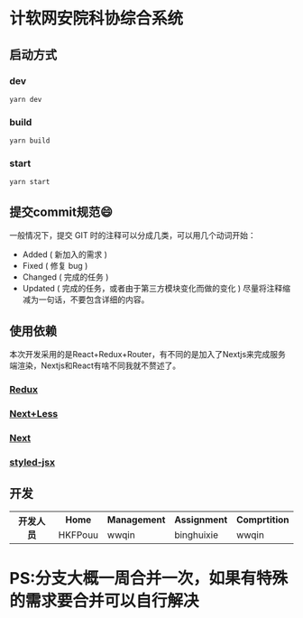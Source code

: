 # 计软网安院科协综合系统
## 启动方式
### dev
```
yarn dev
```
### build
```
yarn build
```
### start
```
yarn start
```
## 提交commit规范:smile:
一般情况下，提交 GIT 时的注释可以分成几类，可以用几个动词开始：
- Added ( 新加入的需求 )
- Fixed ( 修复 bug )
- Changed ( 完成的任务 )
- Updated ( 完成的任务，或者由于第三方模块变化而做的变化 )
尽量将注释缩减为一句话，不要包含详细的内容。
## 使用依赖
本次开发采用的是React+Redux+Router，有不同的是加入了Nextjs来完成服务端渲染，Nextjs和React有啥不同我就不赘述了。
### [Redux](http://cn.redux.js.org/docs/react-redux/)
### [Next+Less](https://github.com/zeit/next-plugins/tree/master/packages/next-less)
### [Next](https://nextjs.frontendx.cn/docs/#%E5%AE%89%E8%A3%85)
### [styled-jsx](https://github.com/zeit/styled-jsx)
## 开发
<table>
<tr>
<th rowspan="2">开发人员</th>
<th>Home</th>
<th>Management</th>
<th>Assignment</th>
<th>Comprtition</th>
</tr>
<tr>
<td>HKFPouu</td>
<td>wwqin</td>
<td>binghuixie</td>
<td>wwqin</td>
</tr>
</table>

# PS:分支大概一周合并一次，如果有特殊的需求要合并可以自行解决
